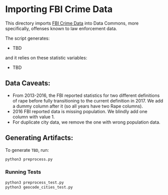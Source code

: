 # Importing FBI Crime Data

This directory imports [FBI Crime Data](https://ucr.fbi.gov/crime-in-the-u.s) into Data Commons, more specifically, offenses known to law enforcement data.



The script generates:
- TBD

and it relies on these statistic variables:
- TBD


## Data Caveats:
- From 2013-2016, the FBI reported statistics for two different definitions of rape before fully transitioning to the current definition in 2017. We add a dummy column after it (so all years have two Rape columns).
- 2016 FBI reported data is missing population. We blindly add one column with value 1. 
- For duplicate city data, we remove the one with wrong population data. 

## Generating Artifacts:

To generate `TBD`, run:

```bash
python3 preprocess.py
```

### Running Tests

```bash
python3 preprocess_test.py
python3 geocode_cities_test.py
```
